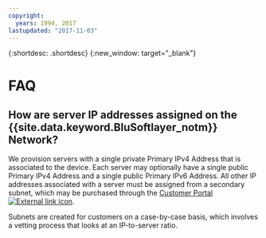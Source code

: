 ```yaml
---
copyright:
  years: 1994, 2017
lastupdated: "2017-11-03"
---
```

{:shortdesc: .shortdesc}
{:new_window: target="_blank"}

# FAQ

## How are server IP addresses assigned on the {{site.data.keyword.BluSoftlayer_notm}} Network?

We provision servers with a single private Primary IPv4 Address that is associated to the device.  Each server may optionally have a single public Primary IPv4 Address and a single public Primary IPv6 Address.  All other IP addresses associated with a server must be assigned from a secondary subnet, which may be purchased through the [Customer Portal ![External link icon](../../icons/launch-glyph.svg "External link icon")](https://control.softlayer.com/).

Subnets are created for customers on a case-by-case basis, which involves a vetting process that looks at an IP-to-server ratio.
